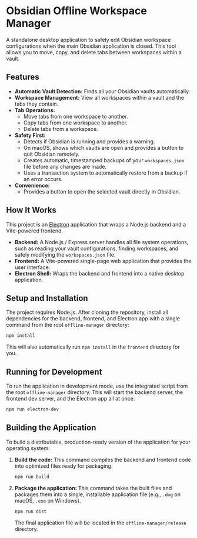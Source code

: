 # Obsidian Offline Workspace Manager

A standalone desktop application to safely edit Obsidian workspace configurations when the main Obsidian application is closed. This tool allows you to move, copy, and delete tabs between workspaces within a vault.

## Features

- **Automatic Vault Detection:** Finds all your Obsidian vaults automatically.
- **Workspace Management:** View all workspaces within a vault and the tabs they contain.
- **Tab Operations:**
    - Move tabs from one workspace to another.
    - Copy tabs from one workspace to another.
    - Delete tabs from a workspace.
- **Safety First:**
    - Detects if Obsidian is running and provides a warning.
    - On macOS, shows which vaults are open and provides a button to quit Obsidian remotely.
    - Creates automatic, timestamped backups of your `workspaces.json` file before any changes are made.
    - Uses a transaction system to automatically restore from a backup if an error occurs.
- **Convenience:**
    - Provides a button to open the selected vault directly in Obsidian.

## How It Works

This project is an [Electron](https://www.electronjs.org/) application that wraps a Node.js backend and a Vite-powered frontend.

-   **Backend:** A Node.js / Express server handles all file system operations, such as reading your vault configurations, finding workspaces, and safely modifying the `workspaces.json` file.
-   **Frontend:** A Vite-powered single-page web application that provides the user interface.
-   **Electron Shell:** Wraps the backend and frontend into a native desktop application.

## Setup and Installation

The project requires Node.js. After cloning the repository, install all dependencies for the backend, frontend, and Electron app with a single command from the root `offline-manager` directory:

```bash
npm install
```
This will also automatically run `npm install` in the `frontend` directory for you.

## Running for Development

To run the application in development mode, use the integrated script from the root `offline-manager` directory. This will start the backend server, the frontend dev server, and the Electron app all at once.

```bash
npm run electron-dev
```

## Building the Application

To build a distributable, production-ready version of the application for your operating system:

1.  **Build the code:**
    This command compiles the backend and frontend code into optimized files ready for packaging.
    ```bash
    npm run build
    ```

2.  **Package the application:**
    This command takes the built files and packages them into a single, installable application file (e.g., `.dmg` on macOS, `.exe` on Windows).
    ```bash
    npm run dist
    ```
    The final application file will be located in the `offline-manager/release` directory.